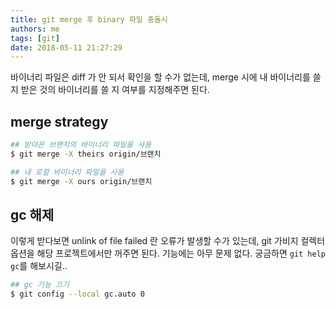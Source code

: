 ```yaml
---
title: git merge 후 binary 파일 충돌시
authors: me
tags: [git]
date: 2018-05-11 21:27:29
---
```


바이너리 파일은 diff 가 안 되서 확인을 할 수가 없는데,
merge 시에 내 바이너리를 쓸 지 받은 것의 바이너리를 쓸 지 여부를 지정해주면 된다.

## merge strategy

```bash
## 받아온 브랜치의 바이너리 파일을 사용
$ git merge -X theirs origin/브랜치

## 내 로컬 바이너리 파일을 사용
$ git merge -X ours origin/브랜치
```

## gc 해제

이렇게 받다보면 unlink of file failed 란 오류가 발생할 수가 있는데,
git 가비지 컬렉터 옵션을 해당 프로젝트에서만 꺼주면 된다.
기능에는 아무 문제 없다. 궁금하면 `git help gc`를 해보시길..

```bash
## gc 기능 끄기
$ git config --local gc.auto 0
```
